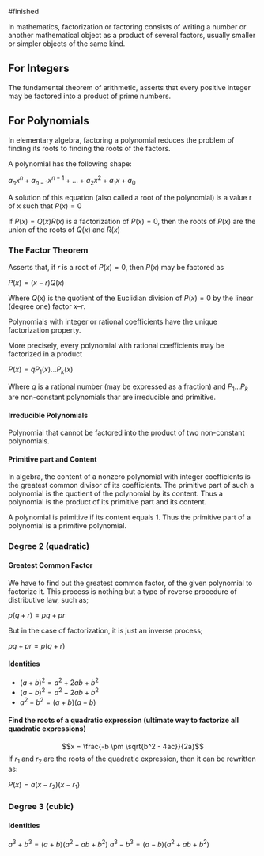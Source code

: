 #finished 

In mathematics, factorization or factoring consists of writing a number or another mathematical object as a product of several factors, usually smaller or simpler objects of the same kind.

## For Integers
The fundamental theorem of arithmetic, asserts that every positive integer may be factored into a product of prime numbers.

## For Polynomials
In elementary algebra, factoring a polynomial reduces the problem of finding its roots to finding the roots of the factors.

A polynomial has the following shape:

$a_{n}x^{n} + a_{n-1}x^{n-1} + ... + a_{2}x^{2} + a_{1}x + a_{0}$

A solution of this equation (also called a root of the polynomial) is a value r of x such that $P(x) = 0$

If $P(x) = Q(x)R(x)$ is a factorization of $P(x) = 0$, then the roots of $P(x)$ are the union of the roots of $Q(x)$ and $R(x)$

### The Factor Theorem
Asserts that, if $r$ is a root of $P(x) = 0$, then $P(x)$ may be factored as 

$P(x) = (x - r) Q(x)$

Where $Q(x)$ is the quotient of the Euclidian division of $P(x) = 0$ by the linear (degree one) factor $x – r$.

Polynomials with integer or rational coefficients have the unique factorization property.

More precisely, every polynomial with rational coefficients may be factorized in a product

$P(x) = q P_{1}(x)...P_{k}(x)$

Where $q$ is a rational number (may be expressed as a fraction) and $P_{1}...P_{k}$ are non-constant polynomials thar are irreducible and primitive.

#### Irreducible Polynomials
Polynomial that cannot be factored into the product of two non-constant polynomials.

#### Primitive part and Content
In algebra, the content of a nonzero polynomial with integer coefficients is the greatest common divisor of its coefficients. The primitive part of such a polynomial is the quotient of the polynomial by its content. Thus a polynomial is the product of its primitive part and its content.

A polynomial is primitive if its content equals 1. Thus the primitive part of a polynomial is a primitive polynomial.

### Degree 2 (quadratic)

#### Greatest Common Factor
We have to find out the greatest common factor, of the given polynomial to factorize it. This process is nothing but a type of reverse procedure of distributive law, such as;

$p( q + r) = pq + pr$

But in the case of factorization, it is just an inverse process;

$pq + pr = p(q + r)$

#### Identities
- $(a + b)^{2} = a^{2} + 2ab + b^{2}$
- $(a - b)^{2} = a^{2} - 2ab + b^{2}$
- $a^{2} - b^{2}= (a + b)(a - b)$

#### Find the roots of a quadratic expression (ultimate way to factorize all quadratic expressions)

$$x = \frac{-b \pm \sqrt{b^2 - 4ac}}{2a}$$
If $r_{1}$ and $r_{2}$ are the roots of the quadratic expression, then it can be rewritten as:

$P(x) = a (x - r_{2}) (x - r_{1})$

### Degree 3 (cubic)

#### Identities
$a^{3} + b^{3} = (a + b) (a^{2} - ab + b^{2})$
$a^{3} - b^{3} = (a - b) (a^{2} + ab + b^{2})$